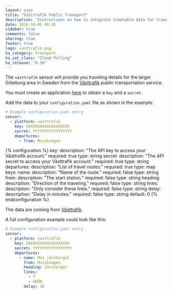 ```yaml
---
layout: page
title: "Västtrafik Public Transport"
description: "Instructions on how to integrate timetable data for traveling in Sweden within Home Assistant."
date: 2016-10-05 08:45
sidebar: true
comments: false
sharing: true
footer: true
logo: vasttrafik.png
ha_category: Transport
ha_iot_class: "Cloud Polling"
ha_release: "0.30"
---
```


The `vasttrafik` sensor will provide you traveling details for the larger Göteborg area in Sweden from the [Västtrafik](https://vasttrafik.se/) public transportation service.

You must create an application [here](https://developer.vasttrafik.se/portal/#/applications) to obtain a `key` and a `secret`.

Add the data to your `configuration.yaml` file as shown in the example:

```yaml
# Example configuration.yaml entry
sensor:
  - platform: vasttrafik
    key: XXXXXXXXXXXXXXXXXXX
    secret: YYYYYYYYYYYYYYYYY
    departures:
      - from: Musikvägen
```

{% configuration %}
key:
  description: "The API key to access your Västtrafik account."
  required: true
  type: string
secret:
  description: "The API secret to access your Västtrafik account."
  required: true
  type: string
departures:
  description: "List of travel routes."
  required: true
  type: map
  keys:
    name:
      description: "Name of the route."
      required: false
      type: string
    from:
      description: "The start station."
      required: false
      type: string
    heading:
      description: "Direction of the traveling."
      required: false
      type: string
    lines:
      description: "Only consider these lines."
      required: false
      type: string
    delay:
      description: "Delay in minutes."
      required: false
      type: string
      default: 0
{% endconfiguration %}

The data are coming from [Västtrafik](https://vasttrafik.se/).

A full configuration example could look like this:

```yaml
# Example configuration.yaml entry
sensor:
  - platform: vasttrafik
    key: XXXXXXXXXXXXXXXXXXX
    secret: YYYYYYYYYYYYYYYYY
    departures:
      - name: Mot järntorget
        from: Musikvägen
        heading: Järntorget
        lines:
          - 7
          - GRÖN
        delay: 10
```
